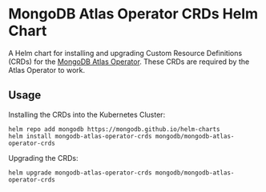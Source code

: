 # MongoDB Atlas Operator CRDs Helm Chart

A Helm chart for installing and upgrading Custom Resource Definitions (CRDs) for the [MongoDB Atlas Operator](https://github.com/mongodb/mongodb-atlas-kubernetes). These CRDs are 
required by the Atlas Operator to work. 

## Usage

Installing the CRDs into the Kubernetes Cluster:

```
helm repo add mongodb https://mongodb.github.io/helm-charts
helm install mongodb-atlas-operator-crds mongodb/mongodb-atlas-operator-crds
```

Upgrading the CRDs:

```
helm upgrade mongodb-atlas-operator-crds mongodb/mongodb-atlas-operator-crds
```